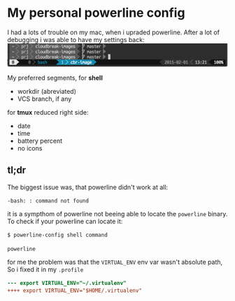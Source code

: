 # My personal powerline config

I had a lots of trouble on my mac, when i upraded powerline. After a lot of
debugging i was able to have my settings back:
![my preferred powerline setup](powerline-sample.png)

My preferred segments, for **shell**

- workdir (abreviated) 
- VCS branch, if any

for **tmux** reduced right side:

- date
- time
- battery percent
- no icons

## tl;dr

The biggest issue was, that powerline didn't work at all:

```
-bash: : command not found
```

it is a sympthom of powerline not beeing able to locate the `powerline`
binary. To check if your powerline can locate it:

```
$ powerline-config shell command

powerline
```

for me the problem was that the `VIRTUAL_ENV` env var wasn't absolute path,
So i fixed it in my `.profile`

``` diff
--- export VIRTUAL_ENV="~/.virtualenv"
++++ export VIRTUAL_ENV="$HOME/.virtualenv"
```
